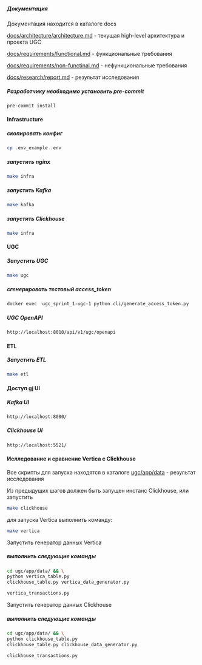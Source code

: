 ##### Документация
Документация находится в каталоге docs

[docs/architecture/architecture.md](docs/architecture/architecture.md) - текущая high-level архитектура и проекта UGC

[docs/requirements/functional.md](docs/requirements/functional.md) - функциональные требования

[docs/requirements/non-functinal.md](docs/requirements/non-functinal.md) - нефункциональные требования

[docs/research/report.md](docs/research/report.md) - результат исследования




##### Разработчику необходимо установить pre-commit
```bash
pre-commit install
```



#### Infrastructure

##### скопировать конфиг
```bash
cp .env_example .env
```

##### запустить nginx
```bash
make infra
```

##### запустить Kafka
```bash
make kafka
```

##### запустить Clickhouse

```bash
make infra
```

#### UGC

##### Запустить UGC
```bash
make ugc
```

##### сгенерировать тестовый access_token
```bash
docker exec  ugc_sprint_1-ugc-1 python cli/generate_access_token.py
```

##### UGC OpenAPI
```bash
http://localhost:8010/api/v1/ugc/openapi
```


#### ETL

##### Запустить ETL
```bash
make etl
```

#### Доступ gj UI


##### Kafka UI
```bash
http://localhost:8080/
```

##### Clickhouse UI
```bash
http://localhost:5521/
```



#### Ислледование и сравнение Vertica с Clickhouse

Все скрипты для запуска находятся в каталоге
[ugc/app/data](ugc/app/data) - результат исследования



Из предыдущих шагов должен быть запущен инстанс Clickhouse, или запустить
```bash
make clickhouse
```


для запуска Vertica выполнить команду:
```bash
make vertica
```


Запустить генератор данных Vertica
##### выполнить следующие команды
```bash
cd ugc/app/data/ && \
python vertica_table.py
clickhouse_table.py vertica_data_generator.py
```


```bash
vertica_transactions.py
````


Запустить генератор данных Clickhouse
##### выполнить следующие команды
```bash
cd ugc/app/data/ && \
python clickhouse_table.py
clickhouse_table.py clickhouse_data_generator.py
```

```bash
clickhouse_transactions.py
````
